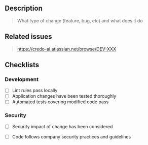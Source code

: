 ## Description

> What type of change (feature, bug, etc) and what does it do

## Related issues

> https://credo-ai.atlassian.net/browse/DEV-XXX

## Checklists

### Development

- [ ] Lint rules pass locally
- [ ] Application changes have been tested thoroughly
- [ ] Automated tests covering modified code pass

### Security

- [ ] Security impact of change has been considered
- [ ] Code follows company security practices and guidelines

